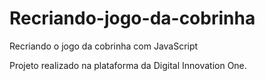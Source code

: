 # Recriando-jogo-da-cobrinha
 Recriando o jogo da cobrinha com JavaScript

 Projeto realizado na plataforma da Digital Innovation One.
